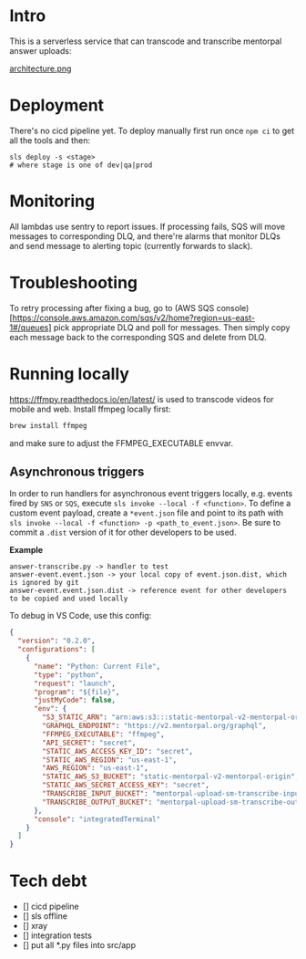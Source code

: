 # Intro

This is a serverless service that can transcode and transcribe mentorpal answer uploads:

[architecture.png](./uploader-queues.drawio.png)

# Deployment

There's no cicd pipeline yet. To deploy manually first run once `npm ci` to get all the tools and then:

```
sls deploy -s <stage>
# where stage is one of dev|qa|prod
```

# Monitoring

All lambdas use sentry to report issues. If processing fails, SQS will move messages to corresponding DLQ,
and there're alarms that monitor DLQs and send message to alerting topic (currently forwards to slack).

# Troubleshooting

To retry processing after fixing a bug, go to 
(AWS SQS console)[https://console.aws.amazon.com/sqs/v2/home?region=us-east-1#/queues]
pick appropriate DLQ and poll for messages. Then simply copy each message back to
the corresponding SQS and delete from DLQ. 

# Running locally

https://ffmpy.readthedocs.io/en/latest/ is used to transcode videos for mobile and web. 
Install ffmpeg locally first:

```bash
brew install ffmpeg
```
and make sure to adjust the FFMPEG_EXECUTABLE envvar.

## Asynchronous triggers

In order to run handlers for asynchronous event triggers locally, e.g. events fired by `SNS` or `SQS`, execute `sls invoke --local -f <function>`. To define a custom event payload, create a `*event.json` file and point to its path with `sls invoke --local -f <function> -p <path_to_event.json>`. Be sure to commit a `.dist` version of it for other developers to be used.

**Example**

```
answer-transcribe.py -> handler to test
answer-event.event.json -> your local copy of event.json.dist, which is ignored by git
answer-event.event.json.dist -> reference event for other developers to be copied and used locally
```

To debug in VS Code, use this config:

```json
{
  "version": "0.2.0",
  "configurations": [
    {
      "name": "Python: Current File",
      "type": "python",
      "request": "launch",
      "program": "${file}",
      "justMyCode": false,
      "env": {
        "S3_STATIC_ARN": "arn:aws:s3:::static-mentorpal-v2-mentorpal-origin",
        "GRAPHQL_ENDPOINT": "https://v2.mentorpal.org/graphql",
        "FFMPEG_EXECUTABLE": "ffmpeg",
        "API_SECRET": "secret",
        "STATIC_AWS_ACCESS_KEY_ID": "secret",
        "STATIC_AWS_REGION": "us-east-1",
        "AWS_REGION": "us-east-1",
        "STATIC_AWS_S3_BUCKET": "static-mentorpal-v2-mentorpal-origin",
        "STATIC_AWS_SECRET_ACCESS_KEY": "secret",
        "TRANSCRIBE_INPUT_BUCKET": "mentorpal-upload-sm-transcribe-input-dev",
        "TRANSCRIBE_OUTPUT_BUCKET": "mentorpal-upload-sm-transcribe-output-dev"
      },
      "console": "integratedTerminal"
    }
  ]
}
```

# Tech debt

- [] cicd pipeline
- [] sls offline
- [] xray
- [] integration tests
- [] put all *.py files into src/app
